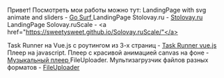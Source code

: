 Привет! Посмотреть мои работы можно тут:
LandingPage with svg animate and sliders - <a href="https://sweetysweet.github.io/GoSurfe/"> Go Surf </a>
LandingPage Stolovay.ru - <a href="https://sweetysweet.github.io/Stolovay.ru/"> Stolovay.ru </a>
LandingPage Solovay.ruScale - <a href="https://sweetysweet.github.io/Solovay.ruScale/"</a>

Task Runner на Vue.js с роутингом из 3-х страниц - <a href="https://sweetysweet.github.io/"> Task Runner vue.js </a>
Плеер на javascript. Плеер с красивой анимацией canvas на фоне - <a href="https://sweetysweet.github.io/Music-player/"> Музыкальный плеер </a>
FileUploader. Мультизагрузчик файлов разных форматов - <a href="https://sweetysweet.github.io/FileUploader/"> FileUploader </a>
